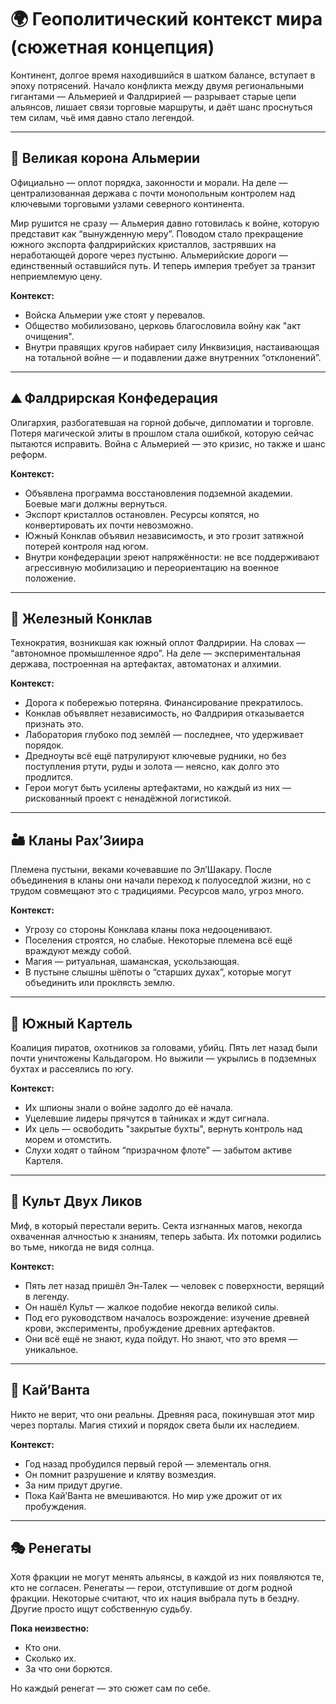 # 🌍 Геополитический контекст мира (сюжетная концепция)

Континент, долгое время находившийся в шатком балансе, вступает в эпоху потрясений. Начало конфликта между двумя региональными гигантами — Альмерией и Фалдририей — разрывает старые цепи альянсов, лишает связи торговые маршруты, и даёт шанс проснуться тем силам, чьё имя давно стало легендой.

---

## 🏰 Великая корона Альмерии

Официально — оплот порядка, законности и морали. На деле — централизованная держава с почти монопольным контролем над ключевыми торговыми узлами северного континента.  

Мир рушится не сразу — Альмерия давно готовилась к войне, которую представит как “вынужденную меру”. Поводом стало прекращение южного экспорта фалдририйских кристаллов, застрявших на неработающей дороге через пустыню. Альмерийские дороги — единственный оставшийся путь. И теперь империя требует за транзит неприемлемую цену.

**Контекст:**  
- Войска Альмерии уже стоят у перевалов.  
- Общество мобилизовано, церковь благословила войну как "акт очищения".
- Внутри правящих кругов набирает силу Инквизиция, настаивающая на тотальной войне — и подавлении даже внутренних “отклонений”.

---

## ⛰ Фалдрирская Конфедерация

Олигархия, разбогатевшая на горной добыче, дипломатии и торговле. Потеря магической элиты в прошлом стала ошибкой, которую сейчас пытаются исправить. Война с Альмерией — это кризис, но также и шанс реформ.

**Контекст:**
- Объявлена программа восстановления подземной академии. Боевые маги должны вернуться.  
- Экспорт кристаллов остановлен. Ресурсы копятся, но конвертировать их почти невозможно.  
- Южный Конклав объявил независимость, и это грозит затяжной потерей контроля над югом.  
- Внутри конфедерации зреют напряжённости: не все поддерживают агрессивную мобилизацию и переориентацию на военное положение.

---

## 🔧 Железный Конклав

Технократия, возникшая как южный оплот Фалдририи. На словах — “автономное промышленное ядро”. На деле — экспериментальная держава, построенная на артефактах, автоматонах и алхимии.

**Контекст:**
- Дорога к побережью потеряна. Финансирование прекратилось.  
- Конклав объявляет независимость, но Фалдририя отказывается признать это.  
- Лаборатория глубоко под землёй — последнее, что удерживает порядок.  
- Дредноуты всё ещё патрулируют ключевые рудники, но без поступления ртути, руды и золота — неясно, как долго это продлится.  
- Герои могут быть усилены артефактами, но каждый из них — рискованный проект с ненадёжной логистикой.

---

## 🏜 Кланы Рах’Зиира

Племена пустыни, веками кочевавшие по Эл’Шакару. После объединения в кланы они начали переход к полуоседлой жизни, но с трудом совмещают это с традициями. Ресурсов мало, угроз много.

**Контекст:**
- Угрозу со стороны Конклава кланы пока недооценивают.  
- Поселения строятся, но слабые. Некоторые племена всё ещё враждуют между собой.  
- Магия — ритуальная, шаманская, ускользающая.  
- В пустыне слышны шёпоты о “старших духах”, которые могут объединить или проклясть землю.

---

## 🐍 Южный Картель

Коалиция пиратов, охотников за головами, убийц. Пять лет назад были почти уничтожены Кальдагором. Но выжили — укрылись в подземных бухтах и рассеялись по югу.

**Контекст:**
- Их шпионы знали о войне задолго до её начала.  
- Уцелевшие лидеры прячутся в тайниках и ждут сигнала.  
- Их цель — освободить "закрытые бухты", вернуть контроль над морем и отомстить.  
- Слухи ходят о тайном “призрачном флоте” — забытом активе Картеля.

---

## 🧬 Культ Двух Ликов

Миф, в который перестали верить. Секта изгнанных магов, некогда охваченная алчностью к знаниям, теперь забыта. Их потомки родились во тьме, никогда не видя солнца.

**Контекст:**
- Пять лет назад пришёл Эн-Талек — человек с поверхности, верящий в легенду.  
- Он нашёл Культ — жалкое подобие некогда великой силы.  
- Под его руководством началось возрождение: изучение древней крови, эксперименты, пробуждение древних артефактов.  
- Они всё ещё не знают, куда пойдут. Но знают, что это время — уникальное.

---

## 🌌 Кай’Ванта

Никто не верит, что они реальны. Древняя раса, покинувшая этот мир через порталы. Магия стихий и порядок света были их наследием.

**Контекст:**
- Год назад пробудился первый герой — элементаль огня.  
- Он помнит разрушение и клятву возмездия.  
- За ним придут другие.  
- Пока Кай’Ванта не вмешиваются. Но мир уже дрожит от их пробуждения.

---

## 🎭 Ренегаты

Хотя фракции не могут менять альянсы, в каждой из них появляются те, кто не согласен. Ренегаты — герои, отступившие от догм родной фракции. Некоторые считают, что их нация выбрала путь в бездну. Другие просто ищут собственную судьбу.

**Пока неизвестно:**
- Кто они.  
- Сколько их.  
- За что они борются.  

Но каждый ренегат — это сюжет сам по себе.

